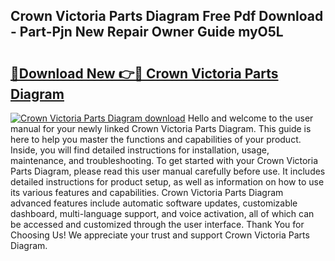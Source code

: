 ## Crown Victoria Parts Diagram Free Pdf Download - Part-Pjn New Repair Owner Guide myO5L

# <h2><a href="http://dflwta5.blite.top/?on=Crown+Victoria+Parts+Diagram">🔗Download New 👉🔴 Crown Victoria Parts Diagram</a></h2>

[![Crown Victoria Parts Diagram download](https://i.imgur.com/lujVjoI.png)](http://dflwta5.blite.top/?on=Crown+Victoria+Parts+Diagram)
Hello and welcome to the user manual for your newly linked Crown Victoria Parts Diagram. This guide is here to help you master the functions and capabilities of your product. Inside, you will find detailed instructions for installation, usage, maintenance, and troubleshooting. To get started with your Crown Victoria Parts Diagram, please read this user manual carefully before use. It includes detailed instructions for product setup, as well as information on how to use its various features and capabilities. Crown Victoria Parts Diagram advanced features include automatic software updates, customizable dashboard, multi-language support, and voice activation, all of which can be accessed and customized through the user interface. Thank You for Choosing Us! We appreciate your trust and support Crown Victoria Parts Diagram.
